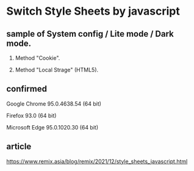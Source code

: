 # Switch Style Sheets by javascript

## sample of System config / Lite mode / Dark mode.

1. Method "Cookie".

2. Method "Local Strage" (HTML5).

## confirmed
Google Chrome 95.0.4638.54 (64 bit)

Firefox 93.0 (64 bit)

Microsoft Edge 95.0.1020.30 (64 bit)

## article
https://www.remix.asia/blog/remix/2021/12/style_sheets_javascript.html
